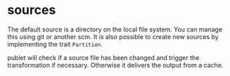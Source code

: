 sources 
=======

The default source is a directory on the local file system. You can
manage this using git or another scm. It is also possible to create
new sources by implementing the trait `Partition`.

publet will check if a source file has been changed and trigger the
transformation if necessary. Otherwise it delivers the output from a
cache.
